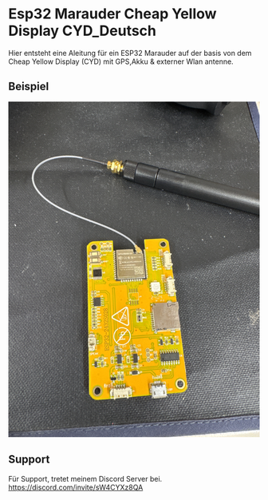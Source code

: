 
# Esp32 Marauder Cheap Yellow Display CYD_Deutsch

Hier entsteht eine Aleitung für ein ESP32 Marauder auf der basis von dem Cheap Yellow Display (CYD) mit GPS,Akku & externer Wlan antenne.

## Beispiel 

![App Screenshot](https://github.com/BlushTTV/Esp32_Marauder_Cheap_Yellow_Display_CYD_Deutsch/blob/main/IMG_4117.JPG?raw=true)

## Support

Für Support, tretet meinem Discord Server bei. https://discord.com/invite/sW4CYXz8QA
